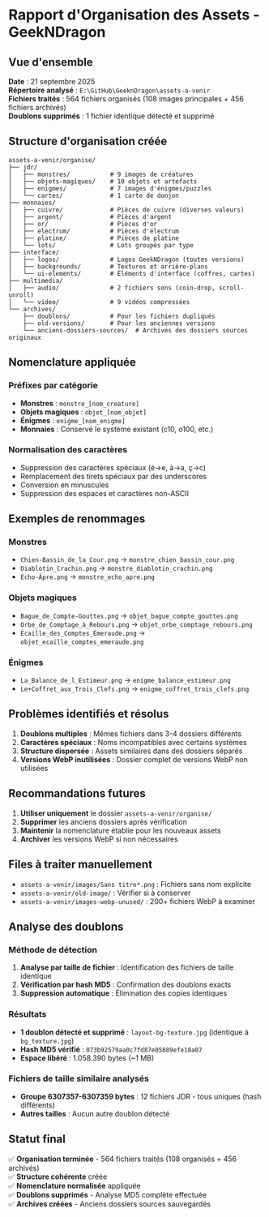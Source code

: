 # Rapport d'Organisation des Assets - GeekNDragon

## Vue d'ensemble
**Date** : 21 septembre 2025  
**Répertoire analysé** : `E:\GitHub\GeeknDragon\assets-a-venir`  
**Fichiers traités** : 564 fichiers organisés (108 images principales + 456 fichiers archivés)  
**Doublons supprimés** : 1 fichier identique détecté et supprimé  

## Structure d'organisation créée

```
assets-a-venir/organise/
├── jdr/
│   ├── monstres/           # 9 images de créatures
│   ├── objets-magiques/    # 10 objets et artefacts
│   ├── enigmes/            # 7 images d'énigmes/puzzles
│   └── cartes/             # 1 carte de donjon
├── monnaies/
│   ├── cuivre/             # Pièces de cuivre (diverses valeurs)
│   ├── argent/             # Pièces d'argent
│   ├── or/                 # Pièces d'or
│   ├── electrum/           # Pièces d'électrum
│   ├── platine/            # Pièces de platine
│   └── lots/               # Lots groupés par type
├── interface/
│   ├── logos/              # Logos GeekNDragon (toutes versions)
│   ├── backgrounds/        # Textures et arrière-plans
│   └── ui-elements/        # Éléments d'interface (coffres, cartes)
├── multimedia/
│   ├── audio/              # 2 fichiers sons (coin-drop, scroll-unroll)
│   └── video/              # 9 vidéos compressées
└── archives/
    ├── doublons/           # Pour les fichiers dupliqués
    ├── old-versions/       # Pour les anciennes versions
    └── anciens-dossiers-sources/  # Archives des dossiers sources originaux
```

## Nomenclature appliquée

### Préfixes par catégorie
- **Monstres** : `monstre_[nom_creature]`
- **Objets magiques** : `objet_[nom_objet]`
- **Énigmes** : `enigme_[nom_enigme]`
- **Monnaies** : Conservé le système existant (c10, o100, etc.)

### Normalisation des caractères
- Suppression des caractères spéciaux (é→e, à→a, ç→c)
- Remplacement des tirets spéciaux par des underscores
- Conversion en minuscules
- Suppression des espaces et caractères non-ASCII

## Exemples de renommages

### Monstres
- `Chien‑Bassin_de_la_Cour.png` → `monstre_chien_bassin_cour.png`
- `Diablotin_Crachin.png` → `monstre_diablotin_crachin.png`
- `Écho‑Âpre.png` → `monstre_echo_apre.png`

### Objets magiques
- `Bague_de_Compte-Gouttes.png` → `objet_bague_compte_gouttes.png`
- `Orbe_de_Comptage_à_Rebours.png` → `objet_orbe_comptage_rebours.png`
- `Écaille_des_Comptes_Émeraude.png` → `objet_ecaille_comptes_emeraude.png`

### Énigmes
- `La_Balance_de_l_Estimeur.png` → `enigme_balance_estimeur.png`
- `Le+Coffret_aux_Trois_Clefs.png` → `enigme_coffret_trois_clefs.png`

## Problèmes identifiés et résolus

1. **Doublons multiples** : Mêmes fichiers dans 3-4 dossiers différents
2. **Caractères spéciaux** : Noms incompatibles avec certains systèmes
3. **Structure dispersée** : Assets similaires dans des dossiers séparés
4. **Versions WebP inutilisées** : Dossier complet de versions WebP non utilisées

## Recommandations futures

1. **Utiliser uniquement** le dossier `assets-a-venir/organise/` 
2. **Supprimer** les anciens dossiers après vérification
3. **Maintenir** la nomenclature établie pour les nouveaux assets
4. **Archiver** les versions WebP si non nécessaires

## Files à traiter manuellement

- `assets-a-venir/images/Sans titre*.png` : Fichiers sans nom explicite
- `assets-a-venir/old-image/` : Vérifier si à conserver
- `assets-a-venir/images-webp-unused/` : 200+ fichiers WebP à examiner

## Analyse des doublons

### Méthode de détection
1. **Analyse par taille de fichier** : Identification des fichiers de taille identique
2. **Vérification par hash MD5** : Confirmation des doublons exacts  
3. **Suppression automatique** : Élimination des copies identiques

### Résultats
- **1 doublon détecté et supprimé** : `layout-bg-texture.jpg` (identique à `bg_texture.jpg`)
- **Hash MD5 vérifié** : `073b92579aa0c7fd87e05889efe18a07`
- **Espace libéré** : 1.058.390 bytes (~1 MB)

### Fichiers de taille similaire analysés
- **Groupe 6307357-6307359 bytes** : 12 fichiers JDR - tous uniques (hash différents)
- **Autres tailles** : Aucun autre doublon détecté

## Statut final
✅ **Organisation terminée** - 564 fichiers traités (108 organisés + 456 archivés)  
✅ **Structure cohérente** créée  
✅ **Nomenclature normalisée** appliquée  
✅ **Doublons supprimés** - Analyse MD5 complète effectuée  
✅ **Archives créées** - Anciens dossiers sources sauvegardés  